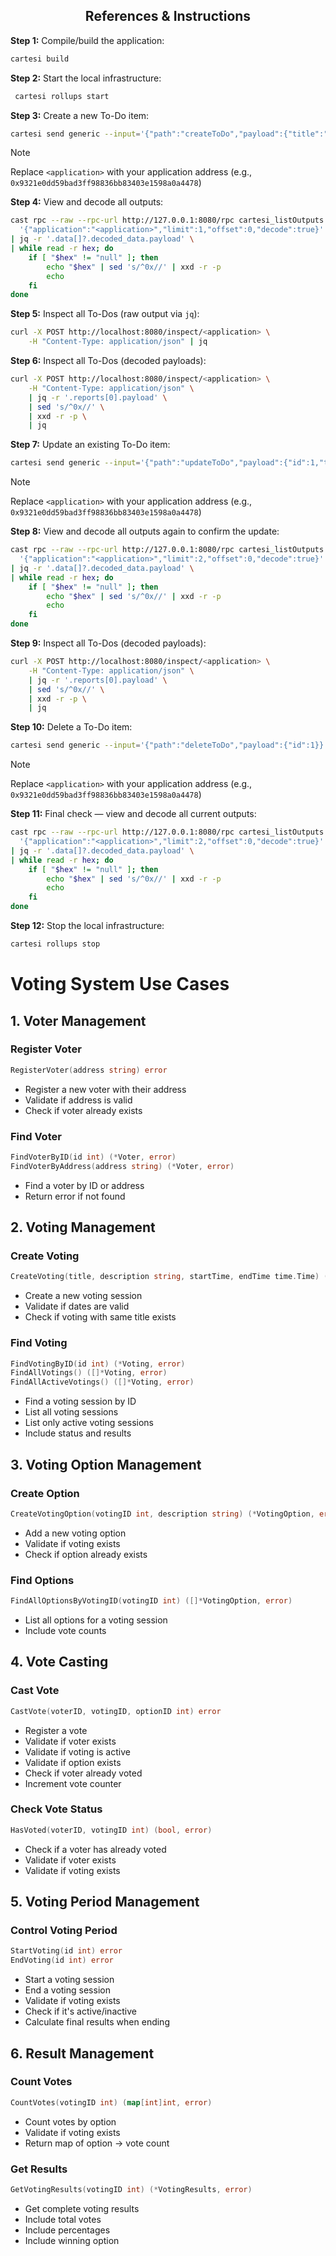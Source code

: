 ## <div align="center">References & Instructions</div>

**Step 1:** Compile/build the application:
```bash
cartesi build
```

**Step 2:** Start the local infrastructure:
```bash
 cartesi rollups start
```

**Step 3:** Create a new To-Do item:
```bash
cartesi send generic --input='{"path":"createToDo","payload":{"title":"Create an application","description":"Use the Cartesi CLI"}}' --input-encoding=string
```

> [!NOTE]
> Replace `<application>` with your application address (e.g., `0x9321e0dd59bad3ff98836bb83403e1598a0a4478`)

**Step 4:** View and decode all outputs:
```bash
cast rpc --raw --rpc-url http://127.0.0.1:8080/rpc cartesi_listOutputs \
  '{"application":"<application>","limit":1,"offset":0,"decode":true}' \
| jq -r '.data[]?.decoded_data.payload' \
| while read -r hex; do
    if [ "$hex" != "null" ]; then
        echo "$hex" | sed 's/^0x//' | xxd -r -p
        echo
    fi
done
```

**Step 5:** Inspect all To-Dos (raw output via `jq`):
```bash
curl -X POST http://localhost:8080/inspect/<application> \
    -H "Content-Type: application/json" | jq
```

**Step 6:** Inspect all To-Dos (decoded payloads):
```bash
curl -X POST http://localhost:8080/inspect/<application> \
    -H "Content-Type: application/json" \
    | jq -r '.reports[0].payload' \
    | sed 's/^0x//' \
    | xxd -r -p \
    | jq
```

**Step 7:** Update an existing To-Do item:
```bash
cartesi send generic --input='{"path":"updateToDo","payload":{"id":1,"title":"Create an application","description":"Use the Cartesi CLI","completed":true}}' --input-encoding=string
```

> [!NOTE]
> Replace `<application>` with your application address (e.g., `0x9321e0dd59bad3ff98836bb83403e1598a0a4478`)

**Step 8:** View and decode all outputs again to confirm the update:
```bash
cast rpc --raw --rpc-url http://127.0.0.1:8080/rpc cartesi_listOutputs \
  '{"application":"<application>","limit":2,"offset":0,"decode":true}' \
| jq -r '.data[]?.decoded_data.payload' \
| while read -r hex; do
    if [ "$hex" != "null" ]; then
        echo "$hex" | sed 's/^0x//' | xxd -r -p
        echo
    fi
done
```

**Step 9:** Inspect all To-Dos (decoded payloads):
```bash
curl -X POST http://localhost:8080/inspect/<application> \
    -H "Content-Type: application/json" \
    | jq -r '.reports[0].payload' \
    | sed 's/^0x//' \
    | xxd -r -p \
    | jq
```

**Step 10:** Delete a To-Do item:
```bash
cartesi send generic --input='{"path":"deleteToDo","payload":{"id":1}}' --input-encoding=string
```

> [!NOTE]
> Replace `<application>` with your application address (e.g., `0x9321e0dd59bad3ff98836bb83403e1598a0a4478`)

**Step 11:** Final check — view and decode all current outputs:
```bash
cast rpc --raw --rpc-url http://127.0.0.1:8080/rpc cartesi_listOutputs \
  '{"application":"<application>","limit":2,"offset":0,"decode":true}' \
| jq -r '.data[]?.decoded_data.payload' \
| while read -r hex; do
    if [ "$hex" != "null" ]; then
        echo "$hex" | sed 's/^0x//' | xxd -r -p
        echo
    fi
done
```

**Step 12:** Stop the local infrastructure:
```bash
cartesi rollups stop
```

# Voting System Use Cases

## 1. Voter Management

### Register Voter
```go
RegisterVoter(address string) error
```
- Register a new voter with their address
- Validate if address is valid
- Check if voter already exists

### Find Voter
```go
FindVoterByID(id int) (*Voter, error)
FindVoterByAddress(address string) (*Voter, error)
```
- Find a voter by ID or address
- Return error if not found

## 2. Voting Management

### Create Voting
```go
CreateVoting(title, description string, startTime, endTime time.Time) (*Voting, error)
```
- Create a new voting session
- Validate if dates are valid
- Check if voting with same title exists

### Find Voting
```go
FindVotingByID(id int) (*Voting, error)
FindAllVotings() ([]*Voting, error)
FindAllActiveVotings() ([]*Voting, error)
```
- Find a voting session by ID
- List all voting sessions
- List only active voting sessions
- Include status and results

## 3. Voting Option Management

### Create Option
```go
CreateVotingOption(votingID int, description string) (*VotingOption, error)
```
- Add a new voting option
- Validate if voting exists
- Check if option already exists

### Find Options
```go
FindAllOptionsByVotingID(votingID int) ([]*VotingOption, error)
```
- List all options for a voting session
- Include vote counts

## 4. Vote Casting

### Cast Vote
```go
CastVote(voterID, votingID, optionID int) error
```
- Register a vote
- Validate if voter exists
- Validate if voting is active
- Validate if option exists
- Check if voter already voted
- Increment vote counter

### Check Vote Status
```go
HasVoted(voterID, votingID int) (bool, error)
```
- Check if a voter has already voted
- Validate if voter exists
- Validate if voting exists

## 5. Voting Period Management

### Control Voting Period
```go
StartVoting(id int) error
EndVoting(id int) error
```
- Start a voting session
- End a voting session
- Validate if voting exists
- Check if it's active/inactive
- Calculate final results when ending

## 6. Result Management

### Count Votes
```go
CountVotes(votingID int) (map[int]int, error)
```
- Count votes by option
- Validate if voting exists
- Return map of option -> vote count

### Get Results
```go
GetVotingResults(votingID int) (*VotingResults, error)
```
- Get complete voting results
- Include total votes
- Include percentages
- Include winning option